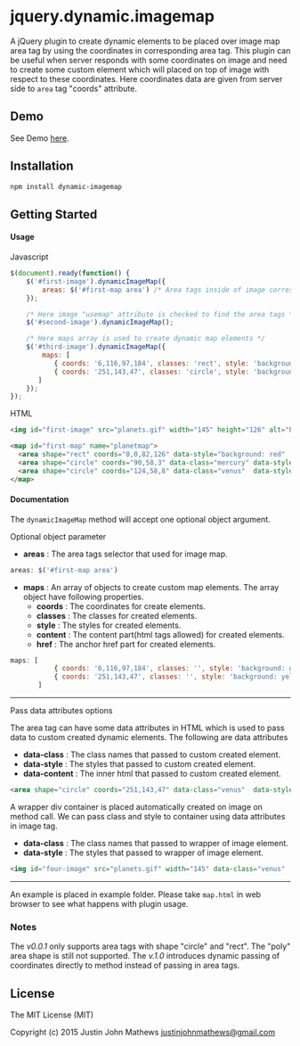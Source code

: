 # jquery.dynamic.imagemap
A jQuery plugin to create dynamic elements to be placed over image map area tag by using the coordinates in
corresponding area tag. This plugin can be useful when server responds with some coordinates on image and need to
create some custom element which will placed on top of image with respect to these coordinates. Here coordinates data
are given from server side to `area` tag "coords" attribute.

## Demo

See Demo [here](http://justin-john.github.io/jquery.dynamic.imagemap/#demo).

## Installation

```bash
npm install dynamic-imagemap
```

## Getting Started

#### Usage
Javascript

```javascript
$(document).ready(function() {
	$('#first-image').dynamicImageMap({
        areas: $('#first-map area') /* Area tags inside of image corresponding map tag */
    });

    /* Here image "usemap" attribute is checked to find the area tags */
	$('#second-image').dynamicImageMap();

	/* Here maps array is used to create dynamic map elements */
	$('#third-image').dynamicImageMap({
		maps: [ 
		   { coords: '6,116,97,184', classes: 'rect', style: 'background: green', content: '<span>Rect</span>', href: '#' },
		   { coords: '251,143,47', classes: 'circle', style: 'background: yellow;text-align: center', content: '<span>Circle</span>' }
	   ]
	});
});
```

HTML

```html
<img id="first-image" src="planets.gif" width="145" height="126" alt="Planets" usemap="#planetmap">

<map id="first-map" name="planetmap">
  <area shape="rect" coords="0,0,82,126" data-style="background: red"  alt="Sun" href="sun.htm">
  <area shape="circle" coords="90,58,3" data-class="mercury" data-style="background: yellow" alt="Mercury" href="mercur.htm">
  <area shape="circle" coords="124,58,8" data-class="venus"  data-style="background: green" alt="Venus" href="venus.htm">
</map>
```

#### Documentation

 The `dynamicImageMap` method  will accept one optional object argument.

 Optional object parameter

- **areas** : The area tags selector that used for image map.
```javascript
areas: $('#first-map area')
```
- **maps** : An array of objects to create custom map elements. The array object  have following properties.
  * **coords** : The coordinates for create elements.
  * **classes** : The classes for created elements.
  * **style** : The styles for created elements.
  * **content** : The content part(html tags allowed) for created elements.
  * **href** : The anchor href part for created elements.
```javascript
maps: [ 
		   { coords: '6,116,97,184', classes: '', style: 'background: green', content: '<span>Rect</span>', href: '#' },
		   { coords: '251,143,47', classes: '', style: 'background: yellow;text-align: center', content: '<span>Circle</span>' }
	   ]
```
---
Pass data attributes options 

The area tag can have some data attributes in HTML which is used to pass data to custom created dynamic elements.
The following are data attributes

- **data-class** : The class names that passed to custom created element.
- **data-style** : The styles that passed to custom created element.
- **data-content** : The inner html that passed to custom created element.
```html
<area shape="circle" coords="251,143,47" data-class="venus"  data-style="background: blue" data-content="<b>Venus</b>" alt="Venus" href="venus.htm">
```
A wrapper div container is placed automatically created on image on method call. We can pass class and style to
container using data attributes in image tag.

- **data-class** : The class names that passed to wrapper of image element.
- **data-style** : The styles that passed to wrapper of image element.
```html
<img id="four-image" src="planets.gif" width="145" data-class="venus"  data-style="border: 1px solid #000"  height="126">
```
---
An example is placed in example folder. Please take `map.html` in web browser to see what happens with plugin usage.

### Notes

The *v0.0.1* only supports area tags with shape "circle" and "rect". The "poly" area shape is still not supported.
The *v.1.0* introduces dynamic passing of coordinates directly to method instead of passing in area tags.


## License

The MIT License (MIT)

Copyright (c) 2015 Justin John Mathews <justinjohnmathews@gmail.com>